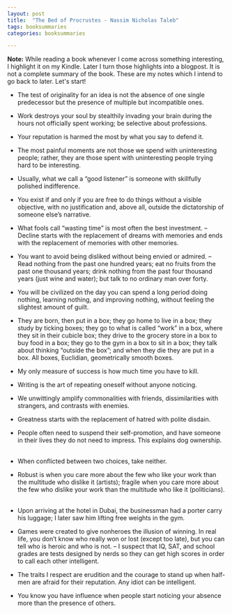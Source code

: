 ```yaml
---
layout: post
title:  "The Bed of Procrustes - Nassim Nicholas Taleb"
tags: booksummaries
categories: booksummaries

---
```

**Note:** While reading a book whenever I come across something interesting, I highlight it on my Kindle. Later I turn those highlights into a blogpost. It is not a complete summary of the book. These are my notes which I intend to go back to later. Let's start!

- The test of originality for an idea is not the absence of one single predecessor but the presence of multiple but incompatible ones.

- Work destroys your soul by stealthily invading your brain during the hours not officially spent working; be selective about professions.

- Your reputation is harmed the most by what you say to defend it.

- The most painful moments are not those we spend with uninteresting people; rather, they are those spent with uninteresting people trying hard to be interesting.

- Usually, what we call a “good listener” is someone with skillfully polished indifference.

- You exist if and only if you are free to do things without a visible objective, with no justification and, above all, outside the dictatorship of someone else’s narrative.

- What fools call “wasting time” is most often the best investment. – Decline starts with the replacement of dreams with memories and ends with the replacement of memories with other memories.
 
- You want to avoid being disliked without being envied or admired. – Read nothing from the past one hundred years; eat no fruits from the past one thousand years; drink nothing from the past four thousand years (just wine and water); but talk to no ordinary man over forty.

- You will be civilized on the day you can spend a long period doing nothing, learning nothing, and improving nothing, without feeling the slightest amount of guilt.

- They are born, then put in a box; they go home to live in a box; they study by ticking boxes; they go to what is called “work” in a box, where they sit in their cubicle box; they drive to the grocery store in a box to buy food in a box; they go to the gym in a box to sit in a box; they talk about thinking “outside the box”; and when they die they are put in a box. All boxes, Euclidian, geometrically smooth boxes.

- My only measure of success is how much time you have to kill.
 
- Writing is the art of repeating oneself without anyone noticing.
 
- We unwittingly amplify commonalities with friends, dissimilarities with strangers, and contrasts with enemies.

- Greatness starts with the replacement of hatred with polite disdain.
  
- People often need to suspend their self-promotion, and have someone in their lives they do not need to impress. This explains dog ownership.
  
- When conflicted between two choices, take neither.
  
- Robust is when you care more about the few who like your work than the multitude who dislike it (artists); fragile when you care more about the few who dislike your work than the multitude who like it (politicians).
  
- Upon arriving at the hotel in Dubai, the businessman had a porter carry his luggage; I later saw him lifting free weights in the gym.
  
- Games were created to give nonheroes the illusion of winning. In real life, you don’t know who really won or lost (except too late), but you can tell who is heroic and who is not. – I suspect that IQ, SAT, and school grades are tests designed by nerds so they can get high scores in order to call each other intelligent.

- The traits I respect are erudition and the courage to stand up when half-men are afraid for their reputation. Any idiot can be intelligent.
 
- You know you have influence when people start noticing your absence more than the presence of others.
